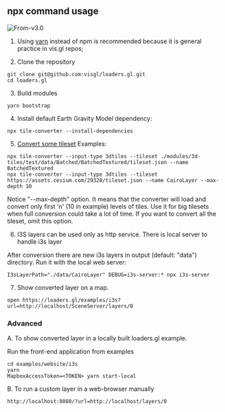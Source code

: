 ## npx command usage

<p class="badges">
  <img src="https://img.shields.io/badge/From-v3.0-blue.svg?style=flat-square" alt="From-v3.0" />
</p>

1. Using [yarn](https://yarnpkg.com/getting-started/install) instead of npm is recommended because it is general practice in vis.gl repos;

2. Clone the repository

```
git clone git@github.com:visgl/loaders.gl.git
cd loaders.gl
```

3. Build modules

```
yarn bootstrap
```

4. Install default Earth Gravity Model dependency:

```
npx tile-converter --install-dependencies
```

5. [Convert some tileset](modules/tile-converter/docs/cli-reference/tile-converter.md)
   Examples:

```
npx tile-converter --input-type 3dtiles --tileset ./modules/3d-tiles/test/data/Batched/BatchedTextured/tileset.json --name BatchedTextured
npx tile-converter --input-type 3dtiles --tileset https://assets.cesium.com/29328/tileset.json --name CairoLayer --max-depth 10
```

Notice "--max-depth" option. It means that the converter will load and convert only first 'n' (10 in example) levels of tiles. Use it for big tilesets when full conversion could take a lot of time. If you want to convert all the tileset, omit this option.

6. I3S layers can be used only as http service. There is local server to handle i3s layer

After conversion there are new i3s layers in output (default: "data") directory. Run it with the local web server:

```
I3sLayerPath="./data/CairoLayer" DEBUG=i3s-server:* npx i3s-server
```

7. Show converted layer on a map.

```
open https://loaders.gl/examples/i3s?url=http://localhost/SceneServer/layers/0
```

### Advanced

A. To show converted layer in a locally built loaders.gl example.

Run the front-end application from examples

```
cd examples/website/i3s
yarn
MapboxAccessToken=<TOKEN> yarn start-local
```

B. To run a custom layer in a web-browser manually

```
http://localhost:8080/?url=http://localhost/layers/0
```
